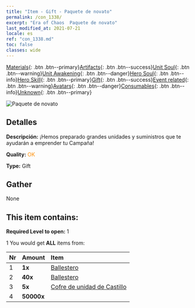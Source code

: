 ```yaml
---
title: "Item - Gift - Paquete de novato"
permalink: /con_1338/
excerpt: "Era of Chaos  Paquete de novato"
last_modified_at: 2021-07-21
locale: es
ref: "con_1338.md"
toc: false
classes: wide
---
```

 [Materials](/ItemsES/){: .btn .btn--primary}[Artifacts](/ItemsES/Artifacts/){: .btn .btn--success}[Unit Soul](/ItemsES/UnitSoul/){: .btn .btn--warning}[Unit Awakening](/ItemsES/UnitAwakening/){: .btn .btn--danger}[Hero Soul](/ItemsES/HeroSoul/){: .btn .btn--info}[Hero Skill](/ItemsES/HeroSkill/){: .btn .btn--primary}[Gift](/ItemsES/Gift/){: .btn .btn--success}[Event related](/ItemsES/Events/){: .btn .btn--warning}[Avatars](/ItemsES/Avatars/){: .btn .btn--danger}[Consumables](/ItemsES/Consumables/){: .btn .btn--info}[Unknown](/ItemsES/Unknown/){: .btn .btn--primary}

 ![Paquete de novato](/images/t/i_906015.png)

## Detalles
 **Descripción:** ¡Hemos preparado grandes unidades y suministros que te ayudarán a emprender tu Campaña!

 **Quality:** <span style="color: #FF8C00">OK</span>

 **Type:** Gift

## Gather

  None

## This item contains:

 **Required Level to open:** 1

 1 You would get **ALL** items  from:

  | Nr | Amount |     Item    |
  |:---|:-------|:------------|
  | 1 |  **1x** | [Ballestero](/es/units/Marksman/) |  | 
  | 2 |  **40x** | [Ballestero](/ItemsES/unt_191/) |  | 
  | 3 |  **5x** | [Cofre de unidad de Castillo](/ItemsES/con_1269/) |  | 
  | 4 |  **50000x** | <i class="fas fa-coins"/> |  | 
